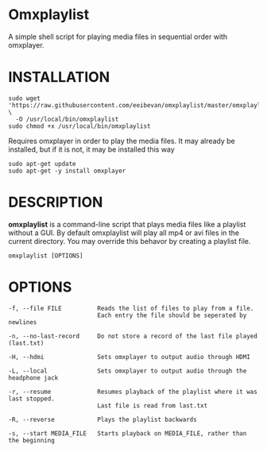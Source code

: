 # Omxplaylist
A simple shell script for playing media files in sequential order with omxplayer.

# INSTALLATION
    sudo wget 'https://raw.githubusercontent.com/eeibevan/omxplaylist/master/omxplaylist' \
      -O /usr/local/bin/omxplaylist
    sudo chmod +x /usr/local/bin/omxplaylist
Requires omxplayer in order to play the media files. It may already be installed, but if it is not, it may be installed this way

    sudo apt-get update
    sudo apt-get -y install omxplayer

# DESCRIPTION
**omxplaylist** is a command-line script that plays media files like a playlist without a GUI.
By default omxplaylist will play all mp4 or avi files in the current directory.
You may override this behavor by creating a playlist file.

    omxplaylist [OPTIONS]

# OPTIONS
    -f, --file FILE          Reads the list of files to play from a file.
                             Each entry the file should be seperated by newlines
                             
    -n, --no-last-record     Do not store a record of the last file played (last.txt)
    
    -H, --hdmi               Sets omxplayer to output audio through HDMI
    
    -L, --local              Sets omxplayer to output audio through the headphone jack
    
    -r, --resume             Resumes playback of the playlist where it was last stopped.
                             Last file is read from last.txt

    -R, --reverse            Plays the playlist backwards

    -s, --start MEDIA_FILE   Starts playback on MEDIA_FILE, rather than the beginning
